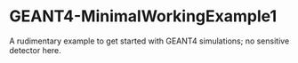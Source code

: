 # GEANT4-MinimalWorkingExample1
A rudimentary example to get started with GEANT4 simulations; no sensitive detector here.
